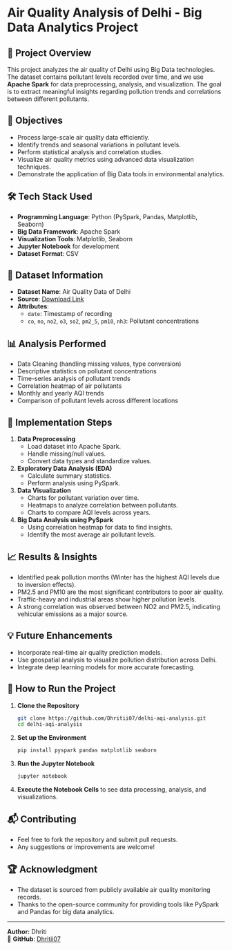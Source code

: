 # **Air Quality Analysis of Delhi - Big Data Analytics Project**

## 📌 **Project Overview**
This project analyzes the air quality of Delhi using Big Data technologies. The dataset contains pollutant levels recorded over time, and we use **Apache Spark** for data preprocessing, analysis, and visualization. The goal is to extract meaningful insights regarding pollution trends and correlations between different pollutants.

## 🎯 **Objectives**
- Process large-scale air quality data efficiently.
- Identify trends and seasonal variations in pollutant levels.
- Perform statistical analysis and correlation studies.
- Visualize air quality metrics using advanced data visualization techniques.
- Demonstrate the application of Big Data tools in environmental analytics.

## 🛠️ **Tech Stack Used**
- **Programming Language**: Python (PySpark, Pandas, Matplotlib, Seaborn)
- **Big Data Framework**: Apache Spark
- **Visualization Tools**: Matplotlib, Seaborn
- **Jupyter Notebook** for development
- **Dataset Format**: CSV

## 📂 **Dataset Information**
- **Dataset Name**: Air Quality Data of Delhi
- **Source**: [Download Link](https://www.kaggle.com/datasets/deepaksirohiwal/delhi-air-quality)
- **Attributes**:
  - `date`: Timestamp of recording
  - `co`, `no`, `no2`, `o3`, `so2`, `pm2_5`, `pm10`, `nh3`: Pollutant concentrations

## 📊 **Analysis Performed**
- Data Cleaning (handling missing values, type conversion)
- Descriptive statistics on pollutant concentrations
- Time-series analysis of pollutant trends
- Correlation heatmap of air pollutants
- Monthly and yearly AQI trends
- Comparison of pollutant levels across different locations

## 🚀 **Implementation Steps**
1. **Data Preprocessing**
   - Load dataset into Apache Spark.
   - Handle missing/null values.
   - Convert data types and standardize values.
2. **Exploratory Data Analysis (EDA)**
   - Calculate summary statistics.
   - Perform analysis using PySpark.
3. **Data Visualization**
   - Charts for pollutant variation over time.
   - Heatmaps to analyze correlation between pollutants.
   - Charts to compare AQI levels across years.
4. **Big Data Analysis using PySpark**
   - Using correlation heatmap for data to find insights.
   - Identify the most average air pollutant levels.
   
## 📈 **Results & Insights**
- Identified peak pollution months (Winter has the highest AQI levels due to inversion effects).
- PM2.5 and PM10 are the most significant contributors to poor air quality.
- Traffic-heavy and industrial areas show higher pollution levels.
- A strong correlation was observed between NO2 and PM2.5, indicating vehicular emissions as a major source.

## 💡 **Future Enhancements**
- Incorporate real-time air quality prediction models.
- Use geospatial analysis to visualize pollution distribution across Delhi.
- Integrate deep learning models for more accurate forecasting.

## 📜 **How to Run the Project**
1. **Clone the Repository**
   ```bash
   git clone https://github.com/Dhritii07/delhi-aqi-analysis.git
   cd delhi-aqi-analysis
   ```
2. **Set up the Environment**
   ```bash
   pip install pyspark pandas matplotlib seaborn
   ```
3. **Run the Jupyter Notebook**
   ```bash
   jupyter notebook
   ```
4. **Execute the Notebook Cells** to see data processing, analysis, and visualizations.

## 📬 **Contributing**
- Feel free to fork the repository and submit pull requests.
- Any suggestions or improvements are welcome!

## 🏆 **Acknowledgment**
- The dataset is sourced from publicly available air quality monitoring records.
- Thanks to the open-source community for providing tools like PySpark and Pandas for big data analytics.

---
**Author:** Dhriti  
🔗 **GitHub**: [Dhritii07](https://github.com/Dhritii07)  


